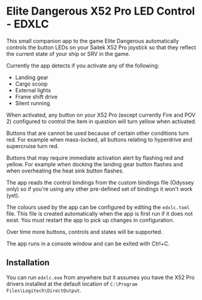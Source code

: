 # Elite Dangerous X52 Pro LED Control - EDXLC

This small companion app to the game Elite Dangerous automatically controls the
button LEDs on your Saitek X52 Pro joystick so that they reflect the current
state of your ship or SRV in the game.

Currently the app detects if you activate any of the following:

- Landing gear
- Cargo scoop
- External lights
- Frame shift drive
- Silent running

When activated, any button on your X52 Pro (except currently Fire and POV 2)
configured to control the item in question will turn yellow when activated.

Buttons that are cannot be used because of certain other conditions turn red.
For example when mass-locked, all buttons relating to hyperdrive and supercruise
turn red.

Buttons that may require immediate activation alert by flashing red and yellow.
For example when docking the landing gear button flashes and when overheating
the heat sink button flashes.

The app reads the control bindings from the custom bindings file (Odyssey only)
so if you're using any other pre-defined set of bindings it won't work (yet).

The colours used by the app can be configured by editing the `edxlc.toml` file.
This file is created automatically when the app is first run if it does not
exist. You must restart the app to pick up changes in configuration.

Over time more buttons, controls and states will be supported.

The app runs in a console window and can be exited with Ctrl+C.

## Installation

You can run `edxlc.exe` from anywhere but it assumes you have the X52 Pro
drivers installed at the default location of
`C:\Program Files\Logitech\DirectOutput`.